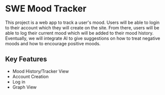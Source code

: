 # SWE Mood Tracker

This project is a web app to track a user's mood. Users will be able to login to their account which they will create on the site. From there, users will be able to log their current mood which will be added to their mood history. Eventually, we will integrate AI to give suggestions on how to treat negative moods and how to encourage positive moods.

## Key Features
* Mood History/Tracker View
* Account Creation
* Log in
* Graph View